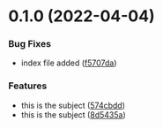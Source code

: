 # 0.1.0 (2022-04-04)


### Bug Fixes

* index file added ([f5707da](https://github.com/matakltm-code/testing-github-features/commit/f5707da45a1080955f2f56eb3257707bd1fcc27a))


### Features

* this is the subject ([574cbdd](https://github.com/matakltm-code/testing-github-features/commit/574cbdd4377984c26c6e3ed5f0d57f4f9b0ebd86))
* this is the subject ([8d5435a](https://github.com/matakltm-code/testing-github-features/commit/8d5435a4eb632fab6a6586528371e810cabba650))



